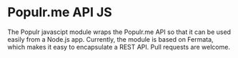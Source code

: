 # Populr.me API JS

The Populr javascipt module wraps the Populr.me API so that it can be used easily from a Node.js app. Currently, the module is based on Fermata, which makes it easy to encapsulate a REST API. Pull requests are welcome.